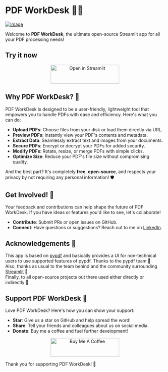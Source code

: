 # PDF WorkDesk 📄✨
[![image](https://github.com/SiddhantSadangi/pdf-workdesk/assets/41324509/c9024b47-cda5-4fd8-9016-ca27962116d3)](https://pdfworkdesk.streamlit.app/)

Welcome to **PDF WorkDesk**, the ultimate open-source Streamlit app for all your PDF processing needs! 

## Try it now
<p align="center">
    <a href="https://pdfworkdesk.streamlit.app/" target="_blank"><img src="https://static.streamlit.io/badges/streamlit_badge_black_white.svg" alt="Open in Streamlit" style="height: 60px !important;width: 217px !important;">
    </a>
</p>

## Why PDF WorkDesk? 🚀
PDF WorkDesk is designed to be a user-friendly, lightweight tool that empowers you to handle PDFs with ease and efficiency. Here's what you can do:

- **Upload PDFs**: Choose files from your disk or load them directly via URL.
- **Preview PDFs**: Instantly view your PDF's contents and metadata.
- **Extract Data**: Seamlessly extract text and images from your documents.
- **Secure PDFs**: Encrypt or decrypt your PDFs for added security.
- **Modify PDFs**: Rotate, resize, or merge PDFs with simple clicks.
- **Optimize Size**: Reduce your PDF's file size without compromising quality.

And the best part? It's completely **free**, **open-source**, and respects your privacy by not requiring any personal information! 🛡️

## Get Involved! 🤝
Your feedback and contributions can help shape the future of PDF WorkDesk. If you have ideas or features you'd like to see, let's collaborate!

- **Contribute**: Submit PRs or open issues on GitHub.
- **Connect**: Have questions or suggestions? Reach out to me on [LinkedIn](https://linkedin.com/in/siddhantsadangi).

## Acknowledgements 🤗
This app is based on [pypdf](https://github.com/py-pdf/pypdf) and basically provides a UI for non-technical users to use supported features of pypdf. Thanks to the pypdf team 🫶  
Also, thanks as usual to the team behind and the community surrounding [Streamlit](https://streamlit.io/) 🎈  
Finally, to all open-source projects out there used either directly or indirectly 🙇  

## Support PDF WorkDesk 💖
Love PDF WorkDesk? Here's how you can show your support:

- **Star**: Give us a star on GitHub and help spread the word!
- **Share**: Tell your friends and colleagues about us on social media.
- **Donate**: Buy me a coffee and fuel further development!

<p align="center">
    <a href="https://www.buymeacoffee.com/siddhantsadangi" target="_blank"><img src="https://cdn.buymeacoffee.com/buttons/v2/default-yellow.png" alt="Buy Me A Coffee" style="height: 60px !important;width: 217px !important;">
    </a>
</p>

Thank you for supporting PDF WorkDesk! 🤗
